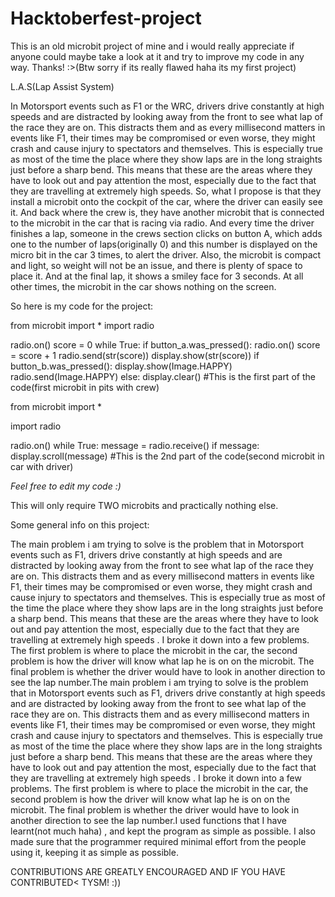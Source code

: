# Hacktoberfest-project
This is an old microbit project of mine and i would really appreciate if anyone could maybe take a look at it and try to improve my code in any way. Thanks! :>(Btw sorry if its really flawed haha its my first project)


L.A.S(Lap Assist System)


In Motorsport events such as F1 or the WRC, drivers drive constantly at high speeds and are distracted by looking away from the front to see what lap of the race they are on. This distracts them and as every millisecond matters in events like F1, their times may be compromised or even worse, they might crash and cause injury to spectators and themselves. This is especially true as most of the time the place where they show laps are in the long straights just before a sharp bend. This means that these are the areas where they have to look out and pay attention the most, especially due to the fact that they are travelling at extremely high speeds. So, what I propose is that they install a microbit onto the cockpit of the car, where the driver can easily see it. And back where the crew is, they have another microbit that is connected to the microbit in the car that is racing via radio. And every time the driver finishes a lap, someone in the crews section clicks on button A, which adds one to the number of laps(originally 0) and this number is displayed on the micro bit in the car 3 times, to alert the driver. Also, the microbit is compact and light, so weight will not be an issue, and there is plenty of space to place it. And at the final lap, it shows a smiley face for 3 seconds. At all other times, the microbit in the car shows nothing on the screen. 




So here is my code for the project:


from microbit import *
import radio

radio.on()
score = 0
while True:
if button_a.was_pressed():
    radio.on()
    score = score + 1
    radio.send(str(score))
    display.show(str(score))
if button_b.was_pressed():
    display.show(Image.HAPPY)
    radio.send(Image.HAPPY)
else:
  display.clear()
#This is the first part of the code(first microbit in pits with crew)

from microbit import *

import radio

radio.on()
while True:
  message = radio.receive()
  if message:
    display.scroll(message)
#This is the 2nd part of the code(second microbit in car with driver)



*Feel free to edit my code :)*


This will only require TWO microbits and practically nothing else.


Some general info on this project:

The main problem i am trying to solve is the problem that in Motorsport events such as F1, drivers drive constantly at high speeds and are distracted by looking away from the front to see what lap of the race they are on. This distracts them and as every millisecond matters in events like F1, their times may be compromised or even worse, they might crash and cause injury to spectators and themselves. This is especially true as most of the time the place where they show laps are in the long straights just before a sharp bend. This means that these are the areas where they have to look out and pay attention the most, especially due to the fact that they are travelling at extremely high speeds . I broke it down into a few problems. The first problem is where to place the microbit in the car, the second problem is how the driver will know what lap he is on on the microbit. The final problem is whether the driver would have to look in another direction to see the lap number.The main problem i am trying to solve is the problem that in Motorsport events such as F1, drivers drive constantly at high speeds and are distracted by looking away from the front to see what lap of the race they are on. This distracts them and as every millisecond matters in events like F1, their times may be compromised or even worse, they might crash and cause injury to spectators and themselves. This is especially true as most of the time the place where they show laps are in the long straights just before a sharp bend. This means that these are the areas where they have to look out and pay attention the most, especially due to the fact that they are travelling at extremely high speeds . I broke it down into a few problems. The first problem is where to place the microbit in the car, the second problem is how the driver will know what lap he is on on the microbit. The final problem is whether the driver would have to look in another direction to see the lap number.I used functions that I have learnt(not much haha) , and kept the program as simple as possible. I also made sure that the programmer required minimal effort from the people using it, keeping it as simple as possible.




CONTRIBUTIONS ARE GREATLY ENCOURAGED AND IF YOU HAVE CONTRIBUTED< TYSM! :))
